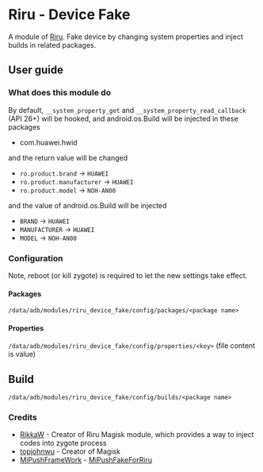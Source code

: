 # Riru - Device Fake

A module of [Riru](https://github.com/RikkaApps/Riru). Fake device by changing system properties and inject builds in related packages.

## User guide

### What does this module do

By default, `__system_property_get` and `__system_property_read_callback` (API 26+) will be hooked, and android.os.Build will be injected in these packages

* com.huawei.hwid


and the return value will be changed

* `ro.product.brand` -> `HUAWEI`
* `ro.product.manufacturer` -> `HUAWEI`
* `ro.product.model` -> `NOH-AN00`

and the value of android.os.Build will be injected

* `BRAND` -> `HUAWEI`
* `MANUFACTURER` -> `HUAWEI`
* `MODEL` -> `NOH-AN00`


### Configuration

Note, reboot (or kill zygote) is required to let the new settings take effect.

#### Packages

`/data/adb/modules/riru_device_fake/config/packages/<package name>`

#### Properties

`/data/adb/modules/riru_device_fake/config/properties/<key>` (file content is value)

## Build

`/data/adb/modules/riru_device_fake/config/builds/<package name>`

### Credits
- [RikkaW](https://github.com/RikkaApps) - Creator of Riru Magisk module, which provides a way to inject codes into zygote process
- [topjohnwu](https://github.com/topjohnwu) - Creator of Magisk
- [MiPushFrameWork](https://github.com/MiPushFramework) - [MiPushFakeForRiru](https://github.com/MiPushFramework/MiPushFakeForRiru)
